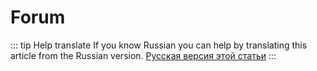 # Forum

::: tip Help translate
If you know Russian you can help by translating this article from the Russian version.
[Русская версия этой статьи](/ru/guide/distribution/forum/)
:::

